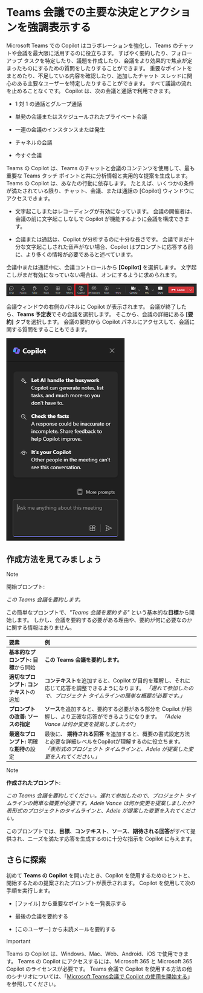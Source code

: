 # Teams 会議での主要な決定とアクションを強調表示する

Microsoft Teams での Copilot はコラボレーションを強化し、Teams のチャットや会議を最大限に活用するのに役立ちます。 すばやく要約したり、フォローアップ タスクを特定したり、議題を作成したり、会議をより効果的で焦点が定まったものにするための質問をしたりすることができます。 重要なポイントをまとめたり、不足している内容を確認したり、追加したチャット スレッドに関心のある主要なユーザーを特定したりすることができます。 すべて議論の流れを止めることなくです。 Copilot は、次の会議と通話で利用できます。

- 1 対 1 の通話とグループ通話

- 単発の会議またはスケジュールされたプライベート会議

- 一連の会議のインスタンスまたは発生

- チャネルの会議

- 今すぐ会議

Teams の Copilot は、Teams のチャットと会議のコンテンツを使用して、最も重要な Teams タッチ ポイントと共に分析情報と実用的な提案を生成します。 Teams の Copilot は、あなたの行動に依存します。 たとえば、いくつかの条件が満たされている限り、チャット、会議、または通話の [Copilot] ウィンドウにアクセスできます。

- 文字起こしまたはレコーディングが有効になっています。 会議の開催者は、会議の前に文字起こしなしで Copilot が機能するように会議を構成できます。

- 会議または通話は、Copilot が分析するのに十分な長さです。 会議でまだ十分な文字起こしされた音声がない場合、Copilot はプロンプトに応答する前に、より多くの情報が必要であると述べています。

会議中または通話中に、会議コントロールから **[Copilot]** を選択します。 文字起こしがまだ有効になっていない場合は、オンにするように求められます。

![Teams 会議の Copilot アイコンのスクリーンショット。](../media/summarize_copilot-ribbon-teams.png)

会議ウィンドウの右側のパネルに Copilot が表示されます。 会議が終了したら、**Teams 予定表**でその会議を選択します。 そこから、会議の詳細にある **[要約]** タブを選択します。 会議の要約から Copilot パネルにアクセスして、会議に関する質問をすることもできます。

![初めて開いたときの Teams の Copilot チャット パネルのスクリーンショット。](../media/summarize_copilot-pane-teams.png)

## 作成方法を見てみましょう

> [!NOTE]
> 開始プロンプト:
>
> _この Teams 会議を要約します。_

この簡単なプロンプトで、_"Teams 会議を要約する"_ という基本的な**目標**から開始します。 しかし、会議を要約する必要がある理由や、要約が何に必要なのかに関する情報はありません。

| 要素 | 例 |
| :------ | :------- |
| **基本的なプロンプト:** **目標**から開始 | **この Teams 会議を要約します。** |
| **適切なプロンプト:** **コンテキスト**の追加 | **コンテキスト**を追加すると、Copilot が目的を理解し、それに応じて応答を調整できるようになります。 _「遅れて参加したので、プロジェクト タイムラインの簡単な概要が必要です。」_ |
| **プロンプトの改善:** **ソースの指定** | **ソース**を追加すると、要約する必要がある部分を Copilot が把握し、より正確な応答ができるようになります。 _「Adele Vance は何か変更を提案しましたか?」_ |
| **最適なプロンプト:** 明確な**期待**の設定 | 最後に、 **期待される回答** を追加すると、概要の書式設定方法と必要な詳細レベルをCopilotが理解するのに役立ちます。 _「表形式のプロジェクト タイムラインと、Adele が提案した変更を入れてください。」_ |

> [!NOTE]
> **作成されたプロンプト**:
>
> _この Teams 会議を要約してください。遅れて参加したので、プロジェクト タイムラインの簡単な概要が必要です。Adele Vance は何か変更を提案しましたか? 表形式のプロジェクトのタイムラインと、Adele が提案した変更を入れてください。_

このプロンプトでは、**目標**、**コンテキスト**、**ソース**、**期待される回答**がすべて提供され、ニーズを満たす応答を生成するのに十分な指示を Copilot に与えます。

## さらに探索

初めて **Teams の Copilot** を開いたとき、Copilot を使用するためのヒントと、開始するための提案されたプロンプトが表示されます。 Copilot を使用して次の手順を実行します。

- [ファイル] から重要なポイントを一覧表示する

- 最後の会議を要約する

- [このユーザー] から未読メールを要約する

> [!IMPORTANT]
> Teams の Copilot は、Windows、Mac、Web、Android、iOS で使用できます。 Teams の Copilot にアクセスするには、Microsoft 365 と Microsoft 365 Copilot のライセンスが必要です。 Teams 会議で Copilot を使用する方法の他のシナリオについては、「[Microsoft Teams会議で Copilot の使用を開始する](https://support.microsoft.com/office/get-started-with-copilot-in-microsoft-teams-meetings-0bf9dd3c-96f7-44e2-8bb8-790bedf066b1)」を参照してください。
